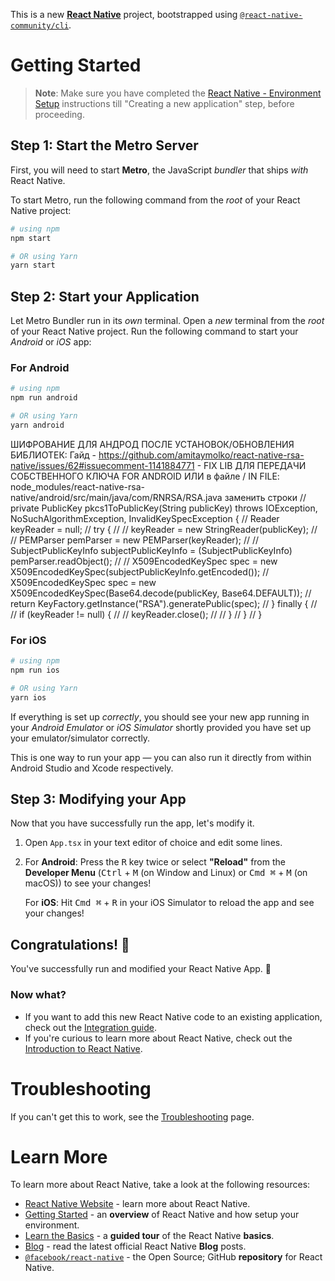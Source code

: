 This is a new [**React Native**](https://reactnative.dev) project, bootstrapped using [`@react-native-community/cli`](https://github.com/react-native-community/cli).

# Getting Started

>**Note**: Make sure you have completed the [React Native - Environment Setup](https://reactnative.dev/docs/environment-setup) instructions till "Creating a new application" step, before proceeding.

## Step 1: Start the Metro Server

First, you will need to start **Metro**, the JavaScript _bundler_ that ships _with_ React Native.

To start Metro, run the following command from the _root_ of your React Native project:

```bash
# using npm
npm start

# OR using Yarn
yarn start
```

## Step 2: Start your Application

Let Metro Bundler run in its _own_ terminal. Open a _new_ terminal from the _root_ of your React Native project. Run the following command to start your _Android_ or _iOS_ app:

### For Android

```bash
# using npm
npm run android

# OR using Yarn
yarn android
```
ШИФРОВАНИЕ ДЛЯ АНДРОД
   ПОСЛЕ УСТАНОВОК/ОБНОВЛЕНИЯ БИБЛИОТЕК:
    Гайд -  https://github.com/amitaymolko/react-native-rsa-native/issues/62#issuecomment-1141884771 - FIX LIB ДЛЯ ПЕРЕДАЧИ СОБСТВЕННОГО КЛЮЧА FOR ANDROID
    ИЛИ в файле / IN FILE:
     node_modules/react-native-rsa-native/android/src/main/java/com/RNRSA/RSA.java
      заменить строки
    //   private PublicKey pkcs1ToPublicKey(String publicKey) throws IOException, NoSuchAlgorithmException, InvalidKeySpecException {
    //     Reader keyReader = null;
    //     try {
    //         // keyReader = new StringReader(publicKey);
    //         // PEMParser pemParser = new PEMParser(keyReader);
    //         // SubjectPublicKeyInfo subjectPublicKeyInfo = (SubjectPublicKeyInfo) pemParser.readObject();
    //         // X509EncodedKeySpec spec = new X509EncodedKeySpec(subjectPublicKeyInfo.getEncoded());
    //         X509EncodedKeySpec spec = new X509EncodedKeySpec(Base64.decode(publicKey, Base64.DEFAULT));
    //         return KeyFactory.getInstance("RSA").generatePublic(spec);
    //            } finally {
    //         // if (keyReader != null) {
    //         //     keyReader.close();
    //         // }
    //     }
    // }

### For iOS

```bash
# using npm
npm run ios

# OR using Yarn
yarn ios
```

If everything is set up _correctly_, you should see your new app running in your _Android Emulator_ or _iOS Simulator_ shortly provided you have set up your emulator/simulator correctly.

This is one way to run your app — you can also run it directly from within Android Studio and Xcode respectively.

## Step 3: Modifying your App

Now that you have successfully run the app, let's modify it.

1. Open `App.tsx` in your text editor of choice and edit some lines.
2. For **Android**: Press the <kbd>R</kbd> key twice or select **"Reload"** from the **Developer Menu** (<kbd>Ctrl</kbd> + <kbd>M</kbd> (on Window and Linux) or <kbd>Cmd ⌘</kbd> + <kbd>M</kbd> (on macOS)) to see your changes!

   For **iOS**: Hit <kbd>Cmd ⌘</kbd> + <kbd>R</kbd> in your iOS Simulator to reload the app and see your changes!

## Congratulations! :tada:

You've successfully run and modified your React Native App. :partying_face:

### Now what?

- If you want to add this new React Native code to an existing application, check out the [Integration guide](https://reactnative.dev/docs/integration-with-existing-apps).
- If you're curious to learn more about React Native, check out the [Introduction to React Native](https://reactnative.dev/docs/getting-started).

# Troubleshooting

If you can't get this to work, see the [Troubleshooting](https://reactnative.dev/docs/troubleshooting) page.

# Learn More

To learn more about React Native, take a look at the following resources:

- [React Native Website](https://reactnative.dev) - learn more about React Native.
- [Getting Started](https://reactnative.dev/docs/environment-setup) - an **overview** of React Native and how setup your environment.
- [Learn the Basics](https://reactnative.dev/docs/getting-started) - a **guided tour** of the React Native **basics**.
- [Blog](https://reactnative.dev/blog) - read the latest official React Native **Blog** posts.
- [`@facebook/react-native`](https://github.com/facebook/react-native) - the Open Source; GitHub **repository** for React Native.
